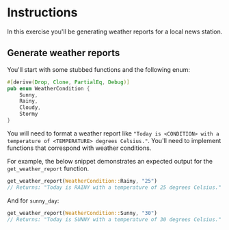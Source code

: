 # Instructions

In this exercise you'll be generating weather reports for a local news station.

## Generate weather reports

You'll start with some stubbed functions and the following enum:

```rust
#[derive(Drop, Clone, PartialEq, Debug)]
pub enum WeatherCondition {
    Sunny,
    Rainy,
    Cloudy,
    Stormy
}
```

You will need to format a weather report like `"Today is <CONDITION> with a temperature of <TEMPERATURE> degrees Celsius."`.
You'll need to implement functions that correspond with weather conditions.

For example, the below snippet demonstrates an expected output for the `get_weather_report` function.

```rust
get_weather_report(WeatherCondition::Rainy, "25")
// Returns: "Today is RAINY with a temperature of 25 degrees Celsius."
```

And for `sunny_day`:

```rust
get_weather_report(WeatherCondition::Sunny, "30")
// Returns: "Today is SUNNY with a temperature of 30 degrees Celsius."
```
